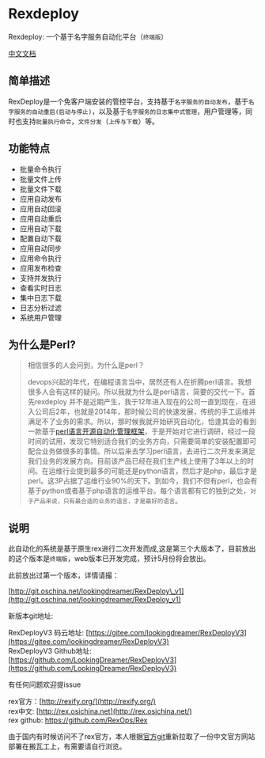 # Rexdeploy

Rexdeploy: 一个基于名字服务自动化平台（`终端版`）

[中文文档](https://book.osichina.net)

## 简单描述

RexDeploy是一个免客户端安装的管控平台，支持基于`名字服务的自动发布`，基于`名字服务的自动重启(启动与停止)`，以及基于`名字服务的日志集中式管理`，用户管理等，同时也支持`批量执行命令`，`文件分发`（`上传与下载`）等。

## 功能特点

* 批量命令执行
* 批量文件上传
* 批量文件下载
* 应用自动发布
* 应用自动回滚
* 应用自动重启
* 应用自动下载
* 配置自动下载
* 应用自动同步
* 应用命令执行
* 应用发布检查
* 支持并发执行
* 查看实时日志
* 集中日志下载
* 日志分析过滤
* 系统用户管理

## 为什么是Perl?

> 相信很多的人会问到，为什么是perl？
>
> devops兴起的年代，在编程语言当中，居然还有人在折腾perl语言。我想很多人会有这样的疑问。所以我就为什么是perl语言，简要的交代一下。首先rexdeploy 并不是近期产生，我于12年进入现在的公司一直到现在，在进入公司后2年，也就是2014年，那时候公司的快速发展，传统的手工运维并满足不了业务的需求。所以，那时候我就开始研究自动化，恰逢其会的看到一款基于[perl语言开源自动化管理框架](http://rex.osichina.net)，于是开始对它进行调研，经过一段时间的试用，发现它特别适合我们的业务方向，只需要简单的安装配置即可配合业务做很多的事情。所以后来去学习perl语言，去进行二次开发来满足我们业务的发展方向。目前该产品已经在我们生产线上使用了3年以上的时间。在运维行业提到最多的可能还是python语言，然后才是php，最后才是perl。这3P占据了运维行业90%的天下。到如今，我们不但有perl，也会有基于python或者基于php语言的运维平台。每个语言都有它的独到之处，`对于产品来说，只有最合适的业务的语言，才是最好的语言`。

## 说明

此自动化的系统是基于原生rex进行二次开发而成,这是第三个大版本了，目前放出的这个版本是`终端版`，web版本已开发完成，预计5月份将会放出。

此前放出过第一个版本，详情请撮：

[http://git.oschina.net/lookingdreamer/RexDeploy\_v1](http://git.oschina.net/lookingdreamer/RexDeploy_v1)

新版本git地址: 

RexDeployV3 码云地址: [https://gitee.com/lookingdreamer/RexDeployV3](https://gitee.com/lookingdreamer/RexDeployV3)  
RexDeployV3 Github地址: [https://github.com/LookingDreamer/RexDeployV3](https://github.com/LookingDreamer/RexDeployV3)  

有任何问题欢迎提issue

rex官方：[http://rexify.org/](http://rexify.org/)  
rex中文: [http://rex.osichina.net](http://rex.osichina.net/)  
rex github: [https://github.com/RexOps/Rex ](https://github.com/RexOps/Rex)

由于国内有时候访问不了rex官方，本人根据[官方git](https://github.com/RexOps/rexify-website)重新拉取了一份中文官方网站部署在搬瓦工上，有需要请自行浏览。
